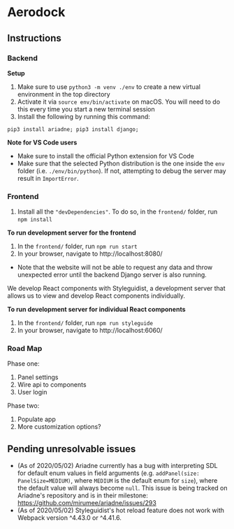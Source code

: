 # Aerodock

## Instructions
### Backend
**Setup**
1. Make sure to use `python3 -m venv ./env` to create a new virtual environment in the top directory
2. Activate it via `source env/bin/activate` on macOS. You will need to do this every time you start a new terminal session
3. Install the following by running this command:

```
pip3 install ariadne; pip3 install django;
```

**Note for VS Code users**
- Make sure to install the official Python extension for VS Code
- Make sure that the selected Python distribution is the one inside the `env` folder (i.e. `./env/bin/python`). If not, attempting to debug the server may result in `ImportError`.

### Frontend
1. Install all the `"devDependencies"`. To do so, in the `frontend/` folder, run `npm install`

**To run development server for the frontend**
1. In the `frontend/` folder, run `npm run start`
2. In your browser, navigate to http://localhost:8080/
- Note that the website will not be able to request any data and throw unexpected error until the backend Django server is also running.

We develop React components with Styleguidist, a development server that allows us to view and develop React components individually.

**To run development server for individual React components**
1. In the `frontend/` folder, run `npm run styleguide`
2. In your browser, navigate to http://localhost:6060/

### Road Map
Phase one:
1. Panel settings
2. Wire api to components
3. User login

Phase two:
1. Populate app
2. More customization options?

## Pending unresolvable issues
- (As of 2020/05/02) Ariadne currently has a bug with interpreting SDL for default enum values in field arguments (e.g. `addPanel(size: PanelSize=MEDIUM)`, where `MEDIUM` is the default enum for `size`), where the default value will always become `null`. This issue is being tracked on Ariadne's repository and is in their milestone: https://github.com/mirumee/ariadne/issues/293
- (As of 2020/05/02) Styleguidist's hot reload feature does not work with Webpack version ^4.43.0 or ^4.41.6.
